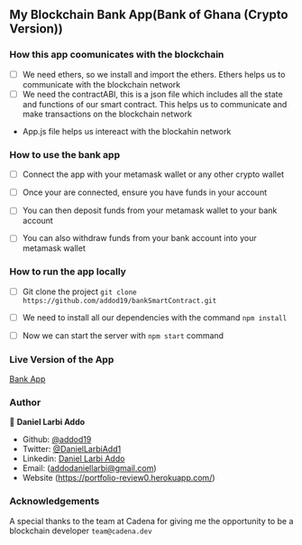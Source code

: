 ## My Blockchain Bank App(Bank of Ghana (Crypto Version))

### How this app coomunicates with the blockchain

- [ ] We need ethers, so we install and import the ethers. Ethers helps us to communicate with the blockchain network
- [ ] We need the contractABI, this is a json file which includes all the state and functions of our smart contract. This helps us to communicate and make transactions on the blockchain network
- App.js file helps us intereact with the blockahin network

### How to use the bank app

- [ ] Connect the app with your metamask wallet or any other crypto wallet
- [ ] Once your are connected, ensure you have funds in your account
- [ ] You can then deposit funds from your metamask wallet to your bank account
- [ ] You can also withdraw funds from your bank account into your metamask wallet


### How to run the app locally
- [ ] Git clone the project `git clone https://github.com/addod19/bankSmartContract.git`
- [ ] We need to install all our dependencies with the command `npm install`
- [ ] Now we can start the server with `npm start` command


### Live Version of the App
[Bank App](https://csb-q441ww-qmbbsp4c7-addod19.vercel.app/)

### Author

👤 **Daniel Larbi Addo**

- Github: [@addod19](https://github.com/addod19)
- Twitter: [@DanielLarbiAdd1](https://twitter.com/DanielLarbiAdd1)
- Linkedin: [Daniel Larbi Addo](https://linkedin.com/in/daniel-larbi-addo/)
- Email: (addodaniellarbi@gmail.com)
- Website (https://portfolio-review0.herokuapp.com/)

### Acknowledgements

A special thanks to the team at Cadena for giving me the opportunity to be a blockchain developer
`team@cadena.dev`